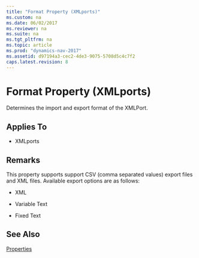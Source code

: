 ```yaml
---
title: "Format Property (XMLports)"
ms.custom: na
ms.date: 06/02/2017
ms.reviewer: na
ms.suite: na
ms.tgt_pltfrm: na
ms.topic: article
ms.prod: "dynamics-nav-2017"
ms.assetid: d97194a3-cec2-4de3-9075-5708d5c4c7f2
caps.latest.revision: 8
---
```

# Format Property (XMLports)
Determines the import and export format of the XMLPort.  
  
## Applies To  
  
-   XMLports  
  
## Remarks  
 This property supports support CSV \(comma separated values\) export files and XML files. Available export options are as follows:  
  
-   XML  
  
-   Variable Text  
  
-   Fixed Text  
  
## See Also  
 [Properties](Properties.md)